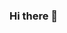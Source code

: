 ### Hi there 👋

<!--
**CrispNCrispy/CrispNCrispy** is a ✨ _special_ ✨ repository because its `README.md` (this file) appears on your GitHub profile.

Here are some ideas to get you started:

- 🔭 I’m currently working on implementing a few projects
- 🌱 I’m currently learning newer ML practices in Tensorflow
- 👯 I’m looking to collaborate on any Deep Learning projects
- 🤔 I’m looking for help with understanding NLP
- 💬 Ask me about ML, DL or anything else - it'll help me find out as well
- 📫 How to reach me: On my personal email: cpinto4u@gmail or on my LinkedIn: https://www.linkedin.com/in/chriscyprianpinto/
- ⚡ Fun fact: It's tough to annoy me
